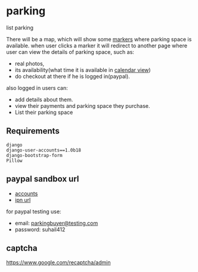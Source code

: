 parking
=======

list parking


There will be a map, which will show some [markers](https://developers.google.com/maps/documentation/javascript/examples/marker-simple) where parking space is available. when user clicks a marker it will redirect to another page where user can view the details of parking space, such as:

+ real photos,
+ its availability(what time it is available in [calendar view](http://arshaw.com/fullcalendar/))
+ do checkout at there if he is logged in(paypal).

also logged in users can:

+ add details about them.
+ view their payments and parking space they purchase.
+ List their parking space

Requirements
------------

	django
	django-user-accounts==1.0b18
	django-bootstrap-form
	Pillow




paypal sandbox url
------------------

+ [accounts](https://developer.paypal.com/webapps/developer/applications/accounts)
+ [ipn url](https://developer.paypal.com/webapps/developer/applications/ipn_simulator)

for paypal testing use:

+ email: parkingbuyer@testing.com
+ password: suhail412

captcha
-------

https://www.google.com/recaptcha/admin

